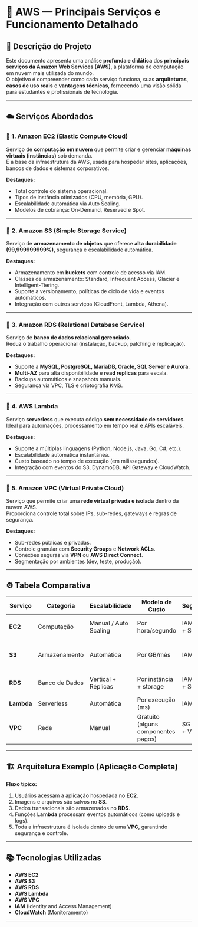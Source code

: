 # 🧠 AWS — Principais Serviços e Funcionamento Detalhado

## 📘 Descrição do Projeto
Este documento apresenta uma análise **profunda e didática** dos **principais serviços da Amazon Web Services (AWS)**, a plataforma de computação em nuvem mais utilizada do mundo.  
O objetivo é compreender como cada serviço funciona, suas **arquiteturas**, **casos de uso reais** e **vantagens técnicas**, fornecendo uma visão sólida para estudantes e profissionais de tecnologia.

---

## ☁️ Serviços Abordados

### 🔹 1. Amazon EC2 (Elastic Compute Cloud)
Serviço de **computação em nuvem** que permite criar e gerenciar **máquinas virtuais (instâncias)** sob demanda.  
É a base da infraestrutura da AWS, usada para hospedar sites, aplicações, bancos de dados e sistemas corporativos.

**Destaques:**
- Total controle do sistema operacional.  
- Tipos de instância otimizados (CPU, memória, GPU).  
- Escalabilidade automática via Auto Scaling.  
- Modelos de cobrança: On-Demand, Reserved e Spot.

---

### 🔹 2. Amazon S3 (Simple Storage Service)
Serviço de **armazenamento de objetos** que oferece **alta durabilidade (99,999999999%)**, segurança e escalabilidade automática.

**Destaques:**
- Armazenamento em **buckets** com controle de acesso via IAM.  
- Classes de armazenamento: Standard, Infrequent Access, Glacier e Intelligent-Tiering.  
- Suporte a versionamento, políticas de ciclo de vida e eventos automáticos.  
- Integração com outros serviços (CloudFront, Lambda, Athena).

---

### 🔹 3. Amazon RDS (Relational Database Service)
Serviço de **banco de dados relacional gerenciado**.  
Reduz o trabalho operacional (instalação, backup, patching e replicação).

**Destaques:**
- Suporte a **MySQL, PostgreSQL, MariaDB, Oracle, SQL Server e Aurora**.  
- **Multi-AZ** para alta disponibilidade e **read replicas** para escala.  
- Backups automáticos e snapshots manuais.  
- Segurança via VPC, TLS e criptografia KMS.

---

### 🔹 4. AWS Lambda
Serviço **serverless** que executa código **sem necessidade de servidores**.  
Ideal para automações, processamento em tempo real e APIs escaláveis.

**Destaques:**
- Suporte a múltiplas linguagens (Python, Node.js, Java, Go, C#, etc.).  
- Escalabilidade automática instantânea.  
- Custo baseado no tempo de execução (em milissegundos).  
- Integração com eventos do S3, DynamoDB, API Gateway e CloudWatch.

---

### 🔹 5. Amazon VPC (Virtual Private Cloud)
Serviço que permite criar uma **rede virtual privada e isolada** dentro da nuvem AWS.  
Proporciona controle total sobre IPs, sub-redes, gateways e regras de segurança.

**Destaques:**
- Sub-redes públicas e privadas.  
- Controle granular com **Security Groups** e **Network ACLs**.  
- Conexões seguras via **VPN** ou **AWS Direct Connect**.  
- Segmentação por ambientes (dev, teste, produção).

---

## ⚙️ Tabela Comparativa

| Serviço | Categoria | Escalabilidade | Modelo de Custo | Segurança | Casos de Uso |
|----------|------------|----------------|-----------------|------------|--------------|
| **EC2** | Computação | Manual / Auto Scaling | Por hora/segundo | IAM + VPC + SG | Hospedagem de apps e sistemas |
| **S3** | Armazenamento | Automática | Por GB/mês | IAM + KMS | Backups, data lakes, sites estáticos |
| **RDS** | Banco de Dados | Vertical + Réplicas | Por instância + storage | IAM + TLS + SG | E-commerce, BI, ERP |
| **Lambda** | Serverless | Automática | Por execução (ms) | IAM | APIs, ETL, automações |
| **VPC** | Rede | Manual | Gratuito (alguns componentes pagos) | SG + ACL + VPN | Isolamento e segurança de rede |

---

## 🏗️ Arquitetura Exemplo (Aplicação Completa)

**Fluxo típico:**
1. Usuários acessam a aplicação hospedada no **EC2**.  
2. Imagens e arquivos são salvos no **S3**.  
3. Dados transacionais são armazenados no **RDS**.  
4. Funções **Lambda** processam eventos automáticos (como uploads e logs).  
5. Toda a infraestrutura é isolada dentro de uma **VPC**, garantindo segurança e controle.

---

## 📚 Tecnologias Utilizadas
- **AWS EC2**
- **AWS S3**
- **AWS RDS**
- **AWS Lambda**
- **AWS VPC**
- **IAM** (Identity and Access Management)
- **CloudWatch** (Monitoramento)

---
